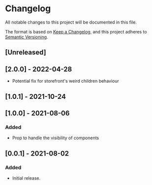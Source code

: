 # Changelog

All notable changes to this project will be documented in this file.

The format is based on [Keep a Changelog](https://keepachangelog.com/en/1.0.0/),
and this project adheres to [Semantic Versioning](https://semver.org/spec/v2.0.0.html).

## [Unreleased]

## [2.0.0] - 2022-04-28

- Potential fix for storefront's weird children behaviour
## [1.0.1] - 2021-10-24

## [1.0.0] - 2021-08-06

### Added

- Prop to handle the visibility of components

## [0.0.1] - 2021-08-02

### Added

- Initial release.
